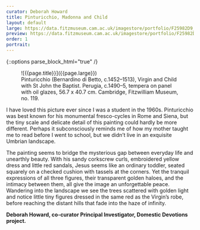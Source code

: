 ```yaml
---
curator: Deborah Howard
title: Pinturicchio, Madonna and Child
layout: default
large: https://data.fitzmuseum.cam.ac.uk/imagestore/portfolio/F25982D9_7CB9_CFFF_028E_8BBFC531887C/564/359/large_119_201702_hki_mas.jpg
preview: https://data.fitzmuseum.cam.ac.uk/imagestore/portfolio/F25982D9_7CB9_CFFF_028E_8BBFC531887C/564/359/preview_119_201702_hki_mas.jpg
order: 1
portrait:
---
```

{::options parse_block_html="true" /}
<figure class="figure">
![{{page.title}}]({{page.large}})
<figcaption class="figure-caption mt-3">Pinturicchio (Bernardino di Betto, c.1452–1513), Virgin and Child with St John the Baptist. Perugia, c.1490–5, tempera on panel with oil glazes, 56.7 x 40.7 cm. Cambridge, Fitzwilliam Museum, no. 119.
</figcaption>
</figure>
I have loved this picture ever since I was a student in the 1960s. Pinturicchio was best known for his monumental fresco-cycles in Rome and Siena, but the tiny scale and delicate detail of this painting could hardly be more different. Perhaps it subconsciously reminds me of how my mother taught me to read before I went to school, but we didn’t live in an exquisite Umbrian landscape.

The painting seems to bridge the mysterious gap between everyday life and unearthly beauty.  With his sandy corkscrew curls, embroidered yellow dress and little red sandals, Jesus seems like an ordinary toddler, seated squarely on a checked cushion with tassels at the corners.  Yet the tranquil expressions of all three figures, their transparent golden haloes, and the intimacy between them, all give the image an unforgettable peace.  Wandering into the landscape we see the trees scattered with golden light and notice little tiny figures dressed in the same red as the Virgin’s robe, before reaching the distant hills that fade into the haze of infinity.

**Deborah Howard, co-curator Principal Investigator, Domestic Devotions project.**
